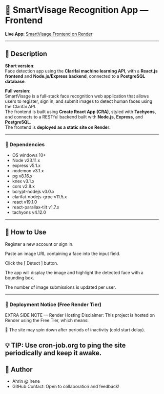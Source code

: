 # 📸 SmartVisage Recognition App — Frontend

**Live App**: [SmartVisage Frontend on Render](https://smartvisage-recognition-react.onrender.com/) 

---

## 📝 Description

**Short version**:  
Face detection app using the **Clarifai machine learning API**, with a **React.js frontend** and **Node.js/Express backend**, connected to a **PostgreSQL database**.

**Full version**:  
SmartVisage is a full-stack face recognition web application that allows users to register, sign in, and submit images to detect human faces using the Clarifai API.  
The frontend is built using **Create React App (CRA)**, styled with **Tachyons**, and connects to a RESTful backend built with **Node.js**, **Express**, and **PostgreSQL**.  
The frontend is **deployed as a static site on Render**.

---

### 📝 Dependencies
* OS windows 10+
* Node v23.11.x
* express v5.1.x
* nodemon v3.1.x
* pg v8.16.x
* knex v3.1.x
* cors v2.8.x
* bcrypt-nodejs v0.0.x
* clarifai-nodejs-grpc v11.5.x
* react v19.1.0
* react-parallax-tilt v1.7.x
* tachyons v4.12.0

---

## 👣 How to Use
Register a new account or sign in.

Paste an image URL containing a face into the input field.

Click the [ Detect ] button.

The app will display the image and highlight the detected face with a bounding box.

The number of image submissions is updated per user.

---


### 📌 Deployment Notice (Free Render Tier)
EXTRA SIDE NOTE — Render Hosting Disclaimer:
This project is hosted on Render using the Free Tier, which means:

🔄 The site may spin down after periods of inactivity (cold start delay).

💡 TIP: Use cron-job.org to ping the site periodically and keep it awake.
---


## 👤 Author

- Ahrin @ Irene
- GitHub
Contact: Open to collaboration and feedback!